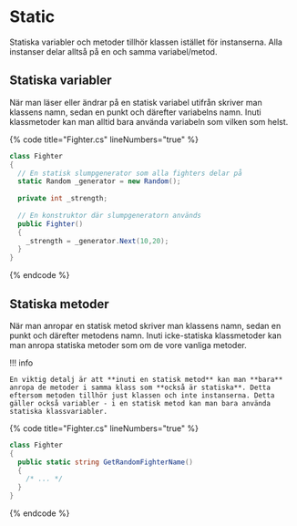 # Static

Statiska variabler och metoder tillhör klassen istället för instanserna. Alla instanser delar alltså på en och samma variabel/metod.

## Statiska variabler

När man läser eller ändrar på en statisk variabel utifrån skriver man klassens namn, sedan en punkt och därefter variabelns namn. Inuti klassmetoder kan man alltid bara använda variabeln som vilken som helst.

{% code title="Fighter.cs" lineNumbers="true" %}
```csharp
class Fighter
{
  // En statisk slumpgenerator som alla fighters delar på
  static Random _generator = new Random();
  
  private int _strength;
  
  // En konstruktor där slumpgeneratorn används
  public Fighter()
  {
    _strength = _generator.Next(10,20);
  }
}
```
{% endcode %}

## Statiska metoder

När man anropar en statisk metod skriver man klassens namn, sedan en punkt och därefter metodens namn. Inuti icke-statiska klassmetoder kan man anropa statiska metoder som om de vore vanliga metoder.

!!! info

	En viktig detalj är att **inuti en statisk metod** kan man **bara** anropa de metoder i samma klass som **också är statiska**. Detta eftersom metoden tillhör just klassen och inte instanserna. Detta gäller också variabler - i en statisk metod kan man bara använda statiska klassvariabler.
	

{% code title="Fighter.cs" lineNumbers="true" %}
```csharp
class Fighter
{
  public static string GetRandomFighterName()
  {
    /* ... */
  }
}
```
{% endcode %}
